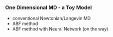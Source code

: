 ### One Dimensional MD - a Toy Model 
* conventional Newtonian/Langevin MD
* ABF method
* ABF method with Neural Network (on the way)
